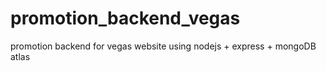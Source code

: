 # promotion_backend_vegas
promotion backend for vegas website using nodejs + express + mongoDB atlas
